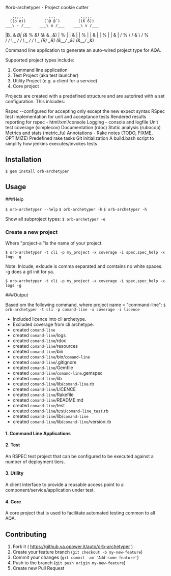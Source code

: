 #orb-archetyper - Project cookie cutter

       .,,,.           ...           .,,,.
      ((o o))        (`@ @`)        ((6 6))
    ___\ - /___    ___\ o /___    ___\ v /___
   |B_   &   _B|  (&_   %   _&)  (&_   &   _&)
      |  %  |        |  &  |        |  %  |
      |  &  |        |  %  |        |  &  |
      /  %  \        /  &  \        /  %  \
    _/  / \  \_    _/  / \  \_    _/  / \  \_
   (B__/   \__B)  (&__/   \__&)  (&__/   \__&)


Command line application to generate an auto-wired project type for AQA. 

Supported project types include:
1. Command line application
2. Test Project (aka test launcher) 
3. Utility Project (e.g. a client for a service)
4. Core project

Projects are created with a predefined structure and are autorired with a set configuration. 
This inlcudes:

Rspec 
--configured for accepting only except the new expect syntax 
RSpec test implementation for unit and acceptance tests
Rendered results reporting for rspec - html/xml/console
Logging - console and logfile
Unit test coverage (simplecov)
Documentation (rdoc)
Static analysis (rubocop)
Metrics and stats (metric_fu)
Annotations - Rake notes (TODO, FIXME, OPTIMIZE)
Predefined rake tasks
Git initialization
A build.bash script to simplify how jenkins executes/invokes tests

## Installation
 

`$ gem install orb-archetyper`

## Usage

###Help

`$ orb-archetyper --help`
`$ orb-archetyper -h`
`$ orb-archetyper -h`

Show all subproject types:
`$ orb-archetyper -e`
  

### Create a new project
Where "project-a "is the name of your project.

`$ orb-archetyper -t cli -p my_project -x coverage -i spec,spec_help -x logs -g`

Note: Inlcude, exlcude is comma separated and comtains no white spaces.
-g does a git init for ya.

`$ orb-archetyper -t cli -p my_project -x coverage -i spec,spec_help -x logs -g`

###Output

Based om the following command, where project name = "command-line":
`$ orb-archetyper -t cli -p comand-line -x coverage -i licence`

* Included licence into cli archetype.
* Excluded coverage from cli archetype.
* created `comand-line`
* created `comand-line`/logs
* created `comand-line`/rdoc
* created `comand-line`/resources
* created `comand-line`/bin
* created `comand-line`/bin/`comand-line`
* created `comand-line`/.gitignore
* created `comand-line`/Gemfile
* created `comand-line`/`comand-line`.gemspec
* created `comand-line`/lib
* created `comand-line`/lib/`comand-line`.rb
* created `comand-line`/LICENCE
* created `comand-line`/Rakefile
* created `comand-line`/README.md
* created `comand-line`/test
* created `comand-line`/test/`comand-line_test`.rb
* created `comand-line`/lib/`comand-line`
* created `comand-line`/lib/`comand-line`/version.rb
  

#### 1. Command Line Applications

#### 2. Test
An RSPEC test project that can be configured to be executed against a number of deployment tiers.

#### 3. Utility
A client interface to provide a reusable access point to a component/service/application under test.

#### 4. Core 
A core project that is used to facilitate automated testing common to all AQA. 

## Contributing

1. Fork it ( https://github.va.opower.it/auto/orb-archetyper )
2. Create your feature branch (`git checkout -b my-new-feature`)
3. Commit your changes (`git commit -am 'Add some feature'`)
4. Push to the branch (`git push origin my-new-feature`)
5. Create new Pull Request
